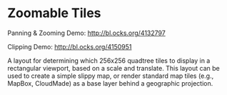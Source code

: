 # Zoomable Tiles

Panning & Zooming Demo: <http://bl.ocks.org/4132797>

Clipping Demo: <http://bl.ocks.org/4150951>

A layout for determining which 256x256 quadtree tiles to display in a rectangular viewport, based on a scale and translate. This layout can be used to create a simple slippy map, or render standard map tiles (e.g., MapBox, CloudMade) as a base layer behind a geographic projection.
